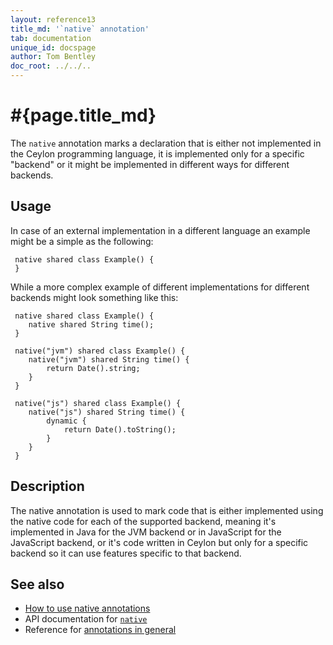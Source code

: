 ```yaml
---
layout: reference13
title_md: '`native` annotation'
tab: documentation
unique_id: docspage
author: Tom Bentley
doc_root: ../../..
---
```


# #{page.title_md}

The `native` annotation marks a declaration that is either not implemented
in the Ceylon programming language, it is implemented only for a specific
"backend" or it might be implemented in different ways for different backends.

## Usage

In case of an external implementation in a different language an example
might be a simple as the following:

<!-- try: -->
     native shared class Example() {
     }

While a more complex example of different implementations for different
backends might look something like this:

<!-- try: -->
     native shared class Example() {
        native shared String time();
     }

     native("jvm") shared class Example() {
        native("jvm") shared String time() {
            return Date().string;
        }
     }

     native("js") shared class Example() {
        native("js") shared String time() {
            dynamic {
                return Date().toString();
            }
        }
     }

## Description

The native annotation is used to mark code that is either implemented
using the native code for each of the supported backend, meaning it's
implemented in Java for the JVM backend or in JavaScript for the
JavaScript backend, or it's code written in Ceylon but only for
a specific backend so it can use features specific to that backend.

## See also

* [How to use native annotations](../../interoperability/native)
* API documentation for [`native`](#{site.urls.apidoc_1_3}/index.html#native)
* Reference for [annotations in general](../../structure/annotation/)

